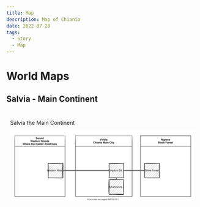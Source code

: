 ```yaml
---
title: Map
description: Map of Chiania
date: 2022-07-28
tags:
  - Story
  - Map
---
```



# World Maps

## Salvia - Main Continent

<div style="background-image: url(../include/map-background-overgrown-temple.png); padding:10px;" markdown="1">

Salvia the Main Continent

![](include/chiania_world_map.drawio.svg)



</div>